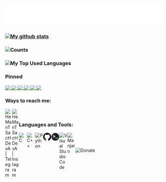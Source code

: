 <h1 align="center">
  <img src="https://raw.githubusercontent.com/HemantSachdeva/HemantSachdeva/master/HemantSachdeva.svg" alt="Hemant Sachdeva" />
</h1>

### [![My github stats](https://github-readme-stats.vercel.app/api?username=hemantsachdeva&count_private=true&show_icons=true&theme=vision-friendly-dark)](https://www.github.com/HemantSachdeva?tab=repositories)
### ![Counts](https://komarev.com/ghpvc/?username=HemantSachdeva&color=blue&style=flat-square&label=Profile+Visits)
### ![My Top Used Languages](https://github-readme-stats.vercel.app/api/top-langs/?username=hemantsachdeva&title_color=fff&icon_color=f9f9f9&text_color=9f9f9f&bg_color=151515&exclude_repo=android_device_xiaomi_laurel_sprout,android_kernel_xiaomi_laurel_sprout,android_vendor_xiaomi_laurel_sprout,device_xiaomi_laurel_sprout,vendor_xiaomi_laurel_sprout,kernel_xiaomi_laurel_sprout,dt_laurel_sprout,dt_laurel_sprout_r,vt_laurel_sprout_r,kt_laurel_sprout_r,build_soong_java&hide=Lua,M4,Objective-C,Assembly,Makefile,Shell,Perl,Yacc&langs_count=9&layout=compact)

### Pinned
<a href="https://github.com/Evolution-X-Devices/device_xiaomi_laurel_sprout">
  <img align="center" src="https://github-readme-stats.vercel.app/api/pin/?username=Evolution-X-Devices&repo=device_xiaomi_laurel_sprout&title_color=fff&icon_color=f9f9f9&text_color=9f9f9f&bg_color=151515&show_owner=true)" />
</a>
<a href="https://github.com/SHRP-Devices/device_xiaomi_laurel_sprout">
  <img align="center" src="https://github-readme-stats.vercel.app/api/pin/?username=SHRP-Devices&repo=device_xiaomi_laurel_sprout&title_color=fff&icon_color=f9f9f9&text_color=9f9f9f&bg_color=151515&show_owner=true)" />
</a>
<a href="https://github.com/HemantSachdeva/WeatherApi">
  <img align="center" src="https://github-readme-stats.vercel.app/api/pin/?username=HemantSachdeva&repo=WeatherApi&title_color=fff&icon_color=f9f9f9&text_color=9f9f9f&bg_color=151515&show_owner=true)" />
</a>
<a href="https://github.com/HemantSachdeva/OOP-3rdSem">
  <img align="center" src="https://github-readme-stats.vercel.app/api/pin/?username=HemantSachdeva&repo=OOP-3rdSem&title_color=fff&icon_color=f9f9f9&text_color=9f9f9f&bg_color=151515&show_owner=true&)" />
</a>
<a href="https://github.com/HemantSachdeva/Ds-3rdSem">
  <img align="center" src="https://github-readme-stats.vercel.app/api/pin/?username=HemantSachdeva&repo=Ds-3rdSem&title_color=fff&icon_color=f9f9f9&text_color=9f9f9f&bg_color=151515&show_owner=true)" />
</a>
<a href="https://github.com/HemantSachdeva/ITW-3rdSem">
  <img align="center" src="https://github-readme-stats.vercel.app/api/pin/?username=HemantSachdeva&repo=ITW-3rdSem&title_color=fff&icon_color=f9f9f9&text_color=9f9f9f&bg_color=151515&show_owner=true)" />
</a>

### Ways to reach me:
[<img align="left" alt="HeManTSacHDevA | Telegram" width="22px" src="https://i.imgur.com/6BBu5v3.png" />](https://www.telegram.me/HeManTSacHDevA)
[<img align="left" alt="HeManTSacHDevA | Instagram" width="22px" src="https://i.imgur.com/zTSjHxi.png" />](https://www.instagram.com/hemant_007.me)
<br/>
### Languages and Tools:
[<img align="left" alt="C" width="26px" src="https://cdn.jsdelivr.net/npm/simple-icons@3.10.0/icons/c.svg"/>](C)
[<img align="left" alt="C++" width="26px" src="https://cdn.jsdelivr.net/npm/simple-icons@3.10.0/icons/cplusplus.svg"/>](C++)
[<img align="left" alt="Python" width="26px" src="https://cdn.jsdelivr.net/npm/simple-icons@3.10.0/icons/python.svg"/>](Python)
[<img align="left" alt="GitHub" width="26px" src="https://raw.githubusercontent.com/github/explore/78df643247d429f6cc873026c0622819ad797942/topics/github/github.png" />](GitHub)
[<img align="left" alt="Terminal" width="26px" src="https://raw.githubusercontent.com/github/explore/80688e429a7d4ef2fca1e82350fe8e3517d3494d/topics/terminal/terminal.png" />](Terminal)
[<img align="left" alt="Visual Studio Code" width="26px" src="https://cdn.jsdelivr.net/npm/simple-icons@3.10.0/icons/visualstudio.svg"/>](VS)
[<img align="left" alt="Manjaro" width="26px" src="https://cdn.jsdelivr.net/npm/simple-icons@3.10.0/icons/manjaro.svg"/>](manjarolinux)
<br /><br />

[<img align="left" alt="Donate" width="200px" src="https://i.imgur.com/5GOScjV.png"/>](https://pages.razorpay.com/HemantSachdevaa)